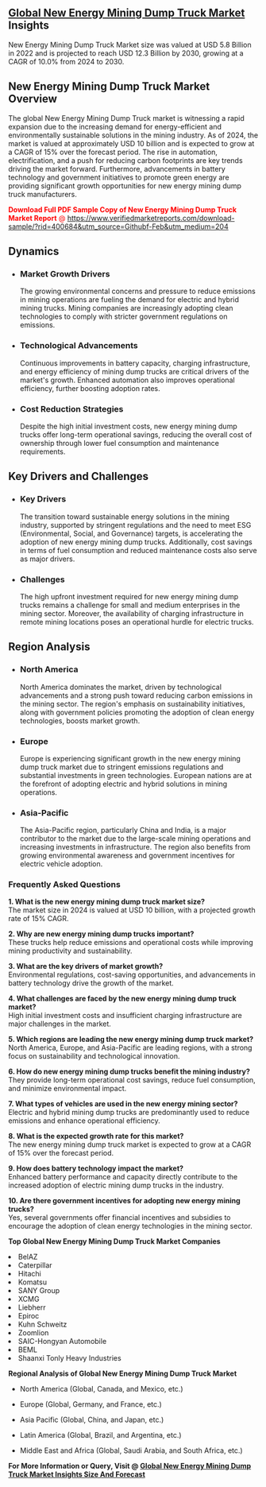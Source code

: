 <h2><a href="https://www.verifiedmarketreports.com/download-sample/?rid=400684&amp;utm_source=Githubf&amp;utm_medium=204" target="_blank">Global New Energy Mining Dump Truck Market</a> Insights</h2><p>New Energy Mining Dump Truck Market size was valued at USD 5.8 Billion in 2022 and is projected to reach USD 12.3 Billion by 2030, growing at a CAGR of 10.0% from 2024 to 2030.</p><p><h2>New Energy Mining Dump Truck Market Overview</h2> <p>The global New Energy Mining Dump Truck market is witnessing a rapid expansion due to the increasing demand for energy-efficient and environmentally sustainable solutions in the mining industry. As of 2024, the market is valued at approximately USD 10 billion and is expected to grow at a CAGR of 15% over the forecast period. The rise in automation, electrification, and a push for reducing carbon footprints are key trends driving the market forward. Furthermore, advancements in battery technology and government initiatives to promote green energy are providing significant growth opportunities for new energy mining dump truck manufacturers. </p> <p><p><span class=""><span style="color: #ff0000;"><strong>Download Full PDF Sample Copy of New Energy Mining Dump Truck Market Report</strong> @ </span><a href="https://www.verifiedmarketreports.com/download-sample/?rid=400684&amp;utm_source=Githubf-Feb&amp;utm_medium=204" target="_blank">https://www.verifiedmarketreports.com/download-sample/?rid=400684&amp;utm_source=Githubf-Feb&amp;utm_medium=204</a></span></p></p> <h2>Dynamics</h2> <ul> <li><h3>Market Growth Drivers</h3> The growing environmental concerns and pressure to reduce emissions in mining operations are fueling the demand for electric and hybrid mining trucks. Mining companies are increasingly adopting clean technologies to comply with stricter government regulations on emissions.</li> <li><h3>Technological Advancements</h3> Continuous improvements in battery capacity, charging infrastructure, and energy efficiency of mining dump trucks are critical drivers of the market's growth. Enhanced automation also improves operational efficiency, further boosting adoption rates.</li> <li><h3>Cost Reduction Strategies</h3> Despite the high initial investment costs, new energy mining dump trucks offer long-term operational savings, reducing the overall cost of ownership through lower fuel consumption and maintenance requirements.</li> </ul> <h2>Key Drivers and Challenges</h2> <ul> <li><h3>Key Drivers</h3> The transition toward sustainable energy solutions in the mining industry, supported by stringent regulations and the need to meet ESG (Environmental, Social, and Governance) targets, is accelerating the adoption of new energy mining dump trucks. Additionally, cost savings in terms of fuel consumption and reduced maintenance costs also serve as major drivers.</li> <li><h3>Challenges</h3> The high upfront investment required for new energy mining dump trucks remains a challenge for small and medium enterprises in the mining sector. Moreover, the availability of charging infrastructure in remote mining locations poses an operational hurdle for electric trucks.</li> </ul> <h2>Region Analysis</h2> <ul> <li><h3>North America</h3> North America dominates the market, driven by technological advancements and a strong push toward reducing carbon emissions in the mining sector. The region's emphasis on sustainability initiatives, along with government policies promoting the adoption of clean energy technologies, boosts market growth.</li> <li><h3>Europe</h3> Europe is experiencing significant growth in the new energy mining dump truck market due to stringent emissions regulations and substantial investments in green technologies. European nations are at the forefront of adopting electric and hybrid solutions in mining operations.</li> <li><h3>Asia-Pacific</h3> The Asia-Pacific region, particularly China and India, is a major contributor to the market due to the large-scale mining operations and increasing investments in infrastructure. The region also benefits from growing environmental awareness and government incentives for electric vehicle adoption.</li> </ul> <h3>Frequently Asked Questions</h3> <p><strong>1. What is the new energy mining dump truck market size?</strong><br> The market size in 2024 is valued at USD 10 billion, with a projected growth rate of 15% CAGR.</p> <p><strong>2. Why are new energy mining dump trucks important?</strong><br> These trucks help reduce emissions and operational costs while improving mining productivity and sustainability.</p> <p><strong>3. What are the key drivers of market growth?</strong><br> Environmental regulations, cost-saving opportunities, and advancements in battery technology drive the growth of the market.</p> <p><strong>4. What challenges are faced by the new energy mining dump truck market?</strong><br> High initial investment costs and insufficient charging infrastructure are major challenges in the market.</p> <p><strong>5. Which regions are leading the new energy mining dump truck market?</strong><br> North America, Europe, and Asia-Pacific are leading regions, with a strong focus on sustainability and technological innovation.</p> <p><strong>6. How do new energy mining dump trucks benefit the mining industry?</strong><br> They provide long-term operational cost savings, reduce fuel consumption, and minimize environmental impact.</p> <p><strong>7. What types of vehicles are used in the new energy mining sector?</strong><br> Electric and hybrid mining dump trucks are predominantly used to reduce emissions and enhance operational efficiency.</p> <p><strong>8. What is the expected growth rate for this market?</strong><br> The new energy mining dump truck market is expected to grow at a CAGR of 15% over the forecast period.</p> <p><strong>9. How does battery technology impact the market?</strong><br> Enhanced battery performance and capacity directly contribute to the increased adoption of electric mining dump trucks in the industry.</p> <p><strong>10. Are there government incentives for adopting new energy mining trucks?</strong><br> Yes, several governments offer financial incentives and subsidies to encourage the adoption of clean energy technologies in the mining sector.</p> </p><p><strong>Top Global New Energy Mining Dump Truck Market Companies</strong></p><div data-test-id=""><p><li>BelAZ</li><li> Caterpillar</li><li> Hitachi</li><li> Komatsu</li><li> SANY Group</li><li> XCMG</li><li> Liebherr</li><li> Epiroc</li><li> Kuhn Schweitz</li><li> Zoomlion</li><li> SAIC-Hongyan Automobile</li><li> BEML</li><li> Shaanxi Tonly Heavy Industries</li></p><div><strong>Regional Analysis of&nbsp;Global New Energy Mining Dump Truck Market</strong></div><ul><li dir="ltr"><p dir="ltr">North America&nbsp;(Global, Canada, and Mexico, etc.)</p></li><li dir="ltr"><p dir="ltr">Europe (Global, Germany, and France, etc.)</p></li><li dir="ltr"><p dir="ltr">Asia Pacific&nbsp;(Global, China, and Japan, etc.)</p></li><li dir="ltr"><p dir="ltr">Latin America&nbsp;(Global, Brazil, and Argentina, etc.)</p></li><li dir="ltr">Middle East and Africa&nbsp;(Global, Saudi Arabia, and South Africa, etc.)</li></ul><p><strong>For More Information or Query, Visit @&nbsp;</strong><strong><a href="https://www.verifiedmarketreports.com/product/new-energy-mining-dump-truck-market/?utm_source=Githubf&amp;utm_medium=204" target="_blank">Global New Energy Mining Dump Truck Market Insights Size And Forecast</a></strong></p></div>
